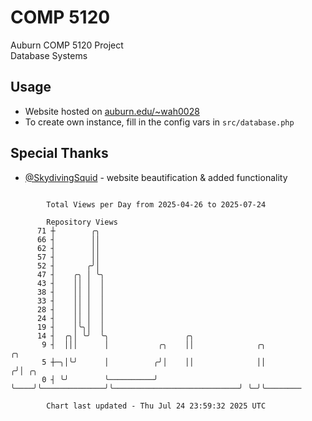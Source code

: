 # COMP 5120
Auburn COMP 5120 Project  
Database Systems

## Usage
- Website hosted on [auburn.edu/~wah0028](https://webhome.auburn.edu/~wah0028/)
- To create own instance, fill in the config vars in `src/database.php`

## Special Thanks
- [@SkydivingSquid](https://github.com/SkydivingSquid) - website beautification & added functionality

```

        Total Views per Day from 2025-04-26 to 2025-07-24

        Repository Views
      71 ┼        ╭╮
      66 ┤        ││
      62 ┤        ││
      57 ┤        ││
      52 ┤       ╭╯│
      47 ┤    ╭╮ │ ╰╮
      43 ┤    ││ │  │
      38 ┤    ││ │  │
      33 ┤    ││ │  │
      28 ┤    ││ │  │
      24 ┤    ││ │  │
      19 ┤    │╰╮│  │
      14 ┤  ╭╮│ ╰╯  ╰╮                 ╭╮
       9 ┤  │││      │           ╭╮    ││              ╭╮                             ╭╮
       5 ┼─╮│╰╯      │          ╭╯│    ││              ││                            ╭╯│ ╭╮
       0 ┤ ╰╯        ╰──────────╯ ╰────╯╰──────────────╯╰────────────────────────────╯ ╰─╯╰────────

        Chart last updated - Thu Jul 24 23:59:32 2025 UTC
        
```

